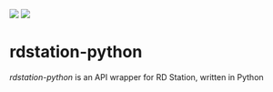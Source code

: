 ![](https://img.shields.io/badge/version-0.1.0-success) ![](https://img.shields.io/badge/code-Python-4B8BBE?logo=python&logoColor=white)
# rdstation-python

*rdstation-python* is an API wrapper for RD Station, written in Python